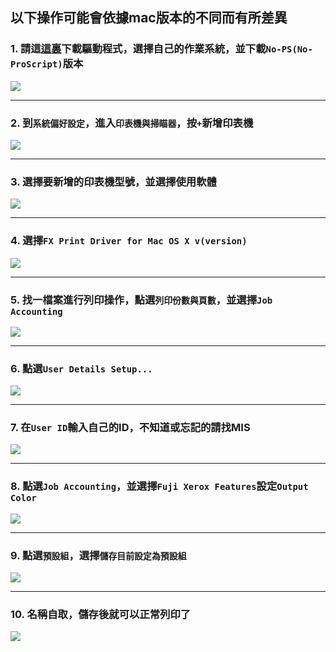 ## 以下操作可能會依據mac版本的不同而有所差異

### 1. 請這[這裏][1]下載驅動程式，選擇自己的作業系統，並下載``No-PS(No-ProScript)``版本

![](img/Img%202017-08-30%204.18.46.png)

---

### 2. 到``系統偏好設定``，進入``印表機與掃瞄器``，按``+``新增印表機

![](img/Img%202017-08-30%204.16.00.png)

---

### 3. 選擇要新增的印表機型號，並選擇使用軟體

![](img/Img%202017-08-30%204.16.36.png)

---

### 4. 選擇``FX Print Driver for Mac OS X v(version)``

![](img/Img%202017-08-30%204.17.02.png)

---

### 5. 找一檔案進行列印操作，點選``列印份數與頁數``，並選擇``Job Accounting``

![](img/Img%202017-08-30%204.19.16.png)

---

### 6. 點選``User Details Setup...``

![](img/Img%202017-08-30%204.19.34.png)

---

### 7. 在``User ID``輸入自己的ID，不知道或忘記的請找MIS

![](img/Img%202017-08-30%204.20.07.png)

---

### 8. 點選``Job Accounting``，並選擇``Fuji Xerox Features``設定``Output Color``

![](img/Img%202017-08-30%204.20.20.png)

---

### 9. 點選``預設組``，選擇``儲存目前設定為預設組``

![](img/Img%202017-08-30%204.20.37.png)

---

### 10. 名稱自取，儲存後就可以正常列印了

![](img/Img%202017-08-30%204.20.56.png)









[1]:http://onlinesupport.fujixerox.com/processDriverForm.do;jsessionid=AB4B31D0A1E99AD37A9931127A31272D.worker1?ctry_code=HK&lang_code=zh_TW&d_lang=zh_TW&corp_pid=DCIVC3373&rts=null&model=DocuCentre-IV+C3373&type_id=2&oslist=Mac+OS+X+10.9&lang_list=zh_TW